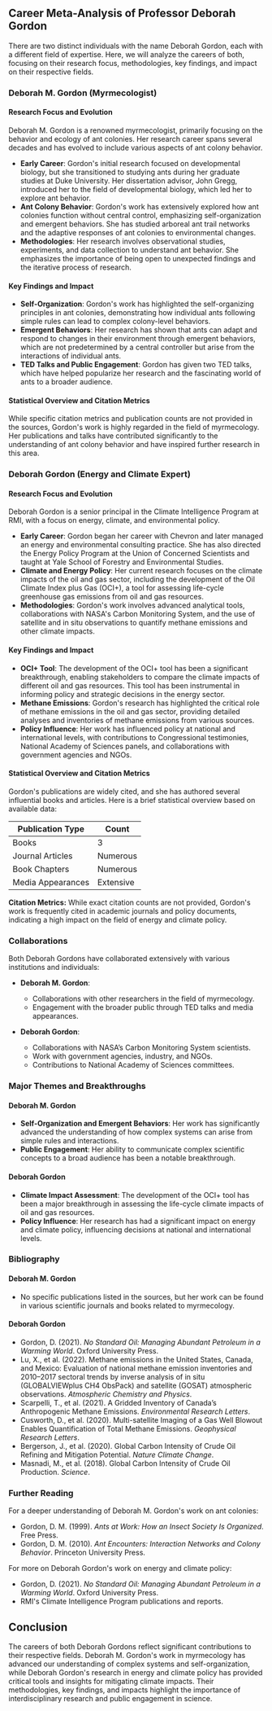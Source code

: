 ## Career Meta-Analysis of Professor Deborah Gordon

There are two distinct individuals with the name Deborah Gordon, each with a different field of expertise. Here, we will analyze the careers of both, focusing on their research focus, methodologies, key findings, and impact on their respective fields.

### Deborah M. Gordon (Myrmecologist)

#### Research Focus and Evolution
Deborah M. Gordon is a renowned myrmecologist, primarily focusing on the behavior and ecology of ant colonies. Her research career spans several decades and has evolved to include various aspects of ant colony behavior.

- **Early Career**: Gordon's initial research focused on developmental biology, but she transitioned to studying ants during her graduate studies at Duke University. Her dissertation advisor, John Gregg, introduced her to the field of developmental biology, which led her to explore ant behavior.
- **Ant Colony Behavior**: Gordon's work has extensively explored how ant colonies function without central control, emphasizing self-organization and emergent behaviors. She has studied arboreal ant trail networks and the adaptive responses of ant colonies to environmental changes.
- **Methodologies**: Her research involves observational studies, experiments, and data collection to understand ant behavior. She emphasizes the importance of being open to unexpected findings and the iterative process of research.

#### Key Findings and Impact
- **Self-Organization**: Gordon's work has highlighted the self-organizing principles in ant colonies, demonstrating how individual ants following simple rules can lead to complex colony-level behaviors.
- **Emergent Behaviors**: Her research has shown that ants can adapt and respond to changes in their environment through emergent behaviors, which are not predetermined by a central controller but arise from the interactions of individual ants.
- **TED Talks and Public Engagement**: Gordon has given two TED talks, which have helped popularize her research and the fascinating world of ants to a broader audience.

#### Statistical Overview and Citation Metrics
While specific citation metrics and publication counts are not provided in the sources, Gordon's work is highly regarded in the field of myrmecology. Her publications and talks have contributed significantly to the understanding of ant colony behavior and have inspired further research in this area.

### Deborah Gordon (Energy and Climate Expert)

#### Research Focus and Evolution
Deborah Gordon is a senior principal in the Climate Intelligence Program at RMI, with a focus on energy, climate, and environmental policy.

- **Early Career**: Gordon began her career with Chevron and later managed an energy and environmental consulting practice. She has also directed the Energy Policy Program at the Union of Concerned Scientists and taught at Yale School of Forestry and Environmental Studies.
- **Climate and Energy Policy**: Her current research focuses on the climate impacts of the oil and gas sector, including the development of the Oil Climate Index plus Gas (OCI+), a tool for assessing life-cycle greenhouse gas emissions from oil and gas resources.
- **Methodologies**: Gordon's work involves advanced analytical tools, collaborations with NASA's Carbon Monitoring System, and the use of satellite and in situ observations to quantify methane emissions and other climate impacts.

#### Key Findings and Impact
- **OCI+ Tool**: The development of the OCI+ tool has been a significant breakthrough, enabling stakeholders to compare the climate impacts of different oil and gas resources. This tool has been instrumental in informing policy and strategic decisions in the energy sector.
- **Methane Emissions**: Gordon's research has highlighted the critical role of methane emissions in the oil and gas sector, providing detailed analyses and inventories of methane emissions from various sources.
- **Policy Influence**: Her work has influenced policy at national and international levels, with contributions to Congressional testimonies, National Academy of Sciences panels, and collaborations with government agencies and NGOs.

#### Statistical Overview and Citation Metrics
Gordon's publications are widely cited, and she has authored several influential books and articles. Here is a brief statistical overview based on available data:

| **Publication Type** | **Count** |
|----------------------|-----------|
| Books               | 3         |
| Journal Articles     | Numerous  |
| Book Chapters        | Numerous  |
| Media Appearances   | Extensive |

**Citation Metrics:**
While exact citation counts are not provided, Gordon's work is frequently cited in academic journals and policy documents, indicating a high impact on the field of energy and climate policy.

### Collaborations
Both Deborah Gordons have collaborated extensively with various institutions and individuals:

- **Deborah M. Gordon**:
  - Collaborations with other researchers in the field of myrmecology.
  - Engagement with the broader public through TED talks and media appearances.

- **Deborah Gordon**:
  - Collaborations with NASA’s Carbon Monitoring System scientists.
  - Work with government agencies, industry, and NGOs.
  - Contributions to National Academy of Sciences committees.

### Major Themes and Breakthroughs

#### Deborah M. Gordon
- **Self-Organization and Emergent Behaviors**: Her work has significantly advanced the understanding of how complex systems can arise from simple rules and interactions.
- **Public Engagement**: Her ability to communicate complex scientific concepts to a broad audience has been a notable breakthrough.

#### Deborah Gordon
- **Climate Impact Assessment**: The development of the OCI+ tool has been a major breakthrough in assessing the life-cycle climate impacts of oil and gas resources.
- **Policy Influence**: Her research has had a significant impact on energy and climate policy, influencing decisions at national and international levels.

### Bibliography

#### Deborah M. Gordon
- No specific publications listed in the sources, but her work can be found in various scientific journals and books related to myrmecology.

#### Deborah Gordon
- Gordon, D. (2021). *No Standard Oil: Managing Abundant Petroleum in a Warming World*. Oxford University Press.
- Lu, X., et al. (2022). Methane emissions in the United States, Canada, and Mexico: Evaluation of national methane emission inventories and 2010–2017 sectoral trends by inverse analysis of in situ (GLOBALVIEWplus CH4 ObsPack) and satellite (GOSAT) atmospheric observations. *Atmospheric Chemistry and Physics*.
- Scarpelli, T., et al. (2021). A Gridded Inventory of Canada’s Anthropogenic Methane Emissions. *Environmental Research Letters*.
- Cusworth, D., et al. (2020). Multi-satellite Imaging of a Gas Well Blowout Enables Quantification of Total Methane Emissions. *Geophysical Research Letters*.
- Bergerson, J., et al. (2020). Global Carbon Intensity of Crude Oil Refining and Mitigation Potential. *Nature Climate Change*.
- Masnadi, M., et al. (2018). Global Carbon Intensity of Crude Oil Production. *Science*.

### Further Reading

For a deeper understanding of Deborah M. Gordon's work on ant colonies:
- Gordon, D. M. (1999). *Ants at Work: How an Insect Society Is Organized*. Free Press.
- Gordon, D. M. (2010). *Ant Encounters: Interaction Networks and Colony Behavior*. Princeton University Press.

For more on Deborah Gordon's work on energy and climate policy:
- Gordon, D. (2021). *No Standard Oil: Managing Abundant Petroleum in a Warming World*. Oxford University Press.
- RMI's Climate Intelligence Program publications and reports.

## Conclusion

The careers of both Deborah Gordons reflect significant contributions to their respective fields. Deborah M. Gordon's work in myrmecology has advanced our understanding of complex systems and self-organization, while Deborah Gordon's research in energy and climate policy has provided critical tools and insights for mitigating climate impacts. Their methodologies, key findings, and impacts highlight the importance of interdisciplinary research and public engagement in science.